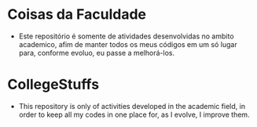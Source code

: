 # Coisas da Faculdade
* Este repositório é somente de atividades desenvolvidas no ambito academico, afim de manter todos os meus códigos em um só lugar para, conforme evoluo, eu passe a melhorá-los. 

# CollegeStuffs
* This repository is only of activities developed in the academic field, in order to keep all my codes in one place for, as I evolve, I improve them.
